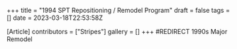 +++
title = "1994 SPT Repositioning / Remodel Program"
draft = false
tags = []
date = 2023-03-18T22:53:58Z

[Article]
contributors = ["Stripes"]
gallery = []
+++
#REDIRECT 1990s Major Remodel